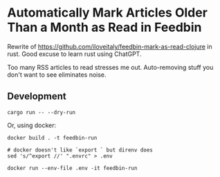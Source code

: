 # Automatically Mark Articles Older Than a Month as Read in Feedbin

Rewrite of https://github.com/iloveitaly/feedbin-mark-as-read-clojure in rust. Good excuse to learn rust using ChatGPT.

Too many RSS articles to read stresses me out. Auto-removing stuff you don't want to see eliminates noise.

## Development

```shell
cargo run -- --dry-run
```

Or, using docker:

```shell
docker build . -t feedbin-run

# docker doesn't like `export ` but direnv does
sed 's/^export //' ".envrc" > .env

docker run --env-file .env -it feedbin-run
```